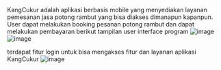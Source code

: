 KangCukur adalah aplikasi berbasis mobile yang menyediakan layanan pemesanan jasa potong rambut yang bisa diakses dimanapun kapanpun. User dapat melakukan booking pesanan potong rambut dan dapat melakukan pembayaran
berikut tampilan user interface program 
![image](https://github.com/shilnaprdisa/AplikasiTukangCukur/assets/113671337/9eb3c67c-8150-4680-a0dc-0a7a8c6d3bec) ![image](https://github.com/shilnaprdisa/AplikasiTukangCukur/assets/113671337/0580c9b6-7604-4c3c-a73f-339ed2d22614)

terdapat fitur login untuk bisa mengakses fitur dan layanan aplikasi KangCukur
![image](https://github.com/shilnaprdisa/AplikasiTukangCukur/assets/113671337/d9b4d53c-54ec-439a-af40-1f16dee81dec)
